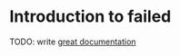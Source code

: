 # Introduction to failed

TODO: write [great documentation](http://jacobian.org/writing/what-to-write/)
